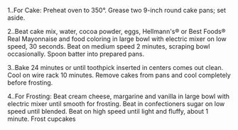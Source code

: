 1..For Cake: Preheat oven to 350°. Grease two 9-inch round cake pans; set aside.


2..Beat cake mix, water, cocoa powder, eggs, Hellmann's® or Best Foods® Real Mayonnaise and food coloring in large bowl with electric mixer on low speed, 30 seconds. Beat on medium speed 2 minutes, scraping bowl occasionally. Spoon batter into prepared pans.


3..Bake 24 minutes or until toothpick inserted in centers comes out clean. Cool on wire rack 10 minutes. Remove cakes from pans and cool completely before frosting.


4..For Frosting: Beat cream cheese, margarine and vanilla in large bowl with electric mixer until smooth for frosting. Beat in confectioners sugar on low speed until blended. Beat on high speed until light and fluffy, about 1 minute. Frost cupcakes